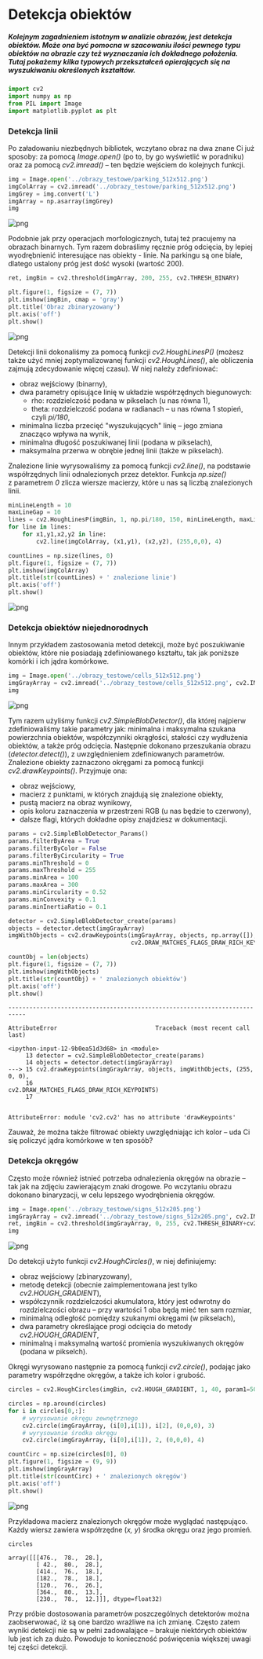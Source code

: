 
# Detekcja obiektów

##### Kolejnym zagadnieniem istotnym w analizie obrazów, jest detekcja obiektów. Może ona być pomocna w szacowaniu ilości pewnego typu obiektów na obrazie czy też wyznaczania ich dokładnego położenia.  Tutaj pokażemy kilka typowych przekształceń opierających się na wyszukiwaniu określonych kształtów. 


```python
import cv2
import numpy as np 
from PIL import Image
import matplotlib.pyplot as plt
```

### Detekcja linii 

Po załadowaniu niezbędnych bibliotek, wczytano obraz na dwa znane Ci już sposoby: za pomocą *Image.open()* (po to, by go wyświetlić w poradniku) oraz za pomocą *cv2.imread()* – ten będzie wejściem do kolejnych funkcji.


```python
img = Image.open('../obrazy_testowe/parking_512x512.png')
imgColArray = cv2.imread('../obrazy_testowe/parking_512x512.png')
imgGrey = img.convert('L')
imgArray = np.asarray(imgGrey)
img
```




![png](5_Detekcja_obiektow_files/5_Detekcja_obiektow_5_0.png)



Podobnie jak przy operacjach morfologicznych, tutaj też pracujemy na obrazach binarnych. Tym razem dobraślimy ręcznie próg odcięcia, by lepiej wyodrębnienić interesujące nas obiekty - linie. Na parkingu są one białe, dlatego ustalony próg jest dość wysoki (wartość 200).


```python
ret, imgBin = cv2.threshold(imgArray, 200, 255, cv2.THRESH_BINARY)

plt.figure(1, figsize = (7, 7))
plt.imshow(imgBin, cmap = 'gray')
plt.title('Obraz zbinaryzowany')
plt.axis('off')
plt.show()
```


![png](5_Detekcja_obiektow_files/5_Detekcja_obiektow_7_0.png)


Detekcji linii dokonaliśmy za pomocą funkcji *cv2.HoughLinesP()* (możesz także użyć mniej zoptymalizowanej funkcji *cv2.HoughLines()*, ale obliczenia zajmują zdecydowanie więcej czasu). W niej należy zdefiniować:
* obraz wejściowy (binarny),
* dwa parametry opisujące linię w układzie współrzędnych biegunowych:
    - rho: rozdzielczość podana w pikselach (u nas równa 1),
    - theta: rozdzielczość podana w radianach – u nas równa 1 stopień, czyli *pi/180*,
* minimalna liczba przecięć "wyszukujących" linię – jego zmiana znacząco wpływa na wynik, 
* minimalna długość poszukiwanej linii (podana w pikselach),
* maksymalna przerwa w obrębie jednej linii (także w pikselach).

Znalezione linie wyrysowaliśmy za pomocą funkcji *cv2.line()*, na podstawie współrzędnych linii odnalezionych przez detektor. Funkcja *np.size()* z&nbsp;parametrem&nbsp;*0*&nbsp;zlicza wiersze macierzy, które u nas są liczbą znalezionych linii.


```python
minLineLength = 10
maxLineGap = 10
lines = cv2.HoughLinesP(imgBin, 1, np.pi/180, 150, minLineLength, maxLineGap)
for line in lines:
    for x1,y1,x2,y2 in line:
        cv2.line(imgColArray, (x1,y1), (x2,y2), (255,0,0), 4)

countLines = np.size(lines, 0)        
plt.figure(1, figsize = (7, 7))
plt.imshow(imgColArray)
plt.title(str(countLines) + ' znalezione linie')
plt.axis('off')
plt.show()
```


![png](5_Detekcja_obiektow_files/5_Detekcja_obiektow_9_0.png)


### Detekcja obiektów niejednorodnych

Innym przykładem zastosowania metod detekcji, może być poszukiwanie obiektów, które nie posiadają zdefiniowanego kształtu, tak jak poniższe komórki i ich jądra komórkowe. 


```python
img = Image.open('../obrazy_testowe/cells_512x512.png')
imgGrayArray = cv2.imread('../obrazy_testowe/cells_512x512.png', cv2.IMREAD_GRAYSCALE)
img

```




![png](5_Detekcja_obiektow_files/5_Detekcja_obiektow_12_0.png)



Tym razem użyliśmy funkcji *cv2.SimpleBlobDetector()*, dla której najpierw zdefiniowaliśmy takie parametry jak: minimalna i maksymalna szukana powierzchnia obiektów, współczynniki okrągłości, stałości czy wydłużenia obiektów, a także próg odcięcia. Następnie dokonano przeszukania obrazu (*detector.detect()*), z&nbsp;uwzględnieniem zdefiniowanych parametrów. Znalezione obiekty zaznaczono okręgami za pomocą funkcji *cv2.drawKeypoints()*. Przyjmuje ona:
* obraz wejściowy, 
* macierz z punktami, w których znajdują się znalezione obiekty, 
* pustą macierz na obraz wynikowy, 
* opis koloru zaznaczenia w przestrzeni RGB (u nas będzie to czerwony),
* dalsze flagi, których dokładne opisy znajdziesz w dokumentacji.


```python
params = cv2.SimpleBlobDetector_Params()
params.filterByArea = True
params.filterByColor = False
params.filterByCircularity = True
params.minThreshold = 0
params.maxThreshold = 255
params.minArea = 100
params.maxArea = 300
params.minCircularity = 0.52
params.minConvexity = 0.1
params.minInertiaRatio = 0.1

detector = cv2.SimpleBlobDetector_create(params)
objects = detector.detect(imgGrayArray)
imgWithObjects = cv2.drawKeypoints(imgGrayArray, objects, np.array([]), (255, 0, 0), 
                                   cv2.DRAW_MATCHES_FLAGS_DRAW_RICH_KEYPOINTS)

countObj = len(objects)
plt.figure(1, figsize = (7, 7))
plt.imshow(imgWithObjects)
plt.title(str(countObj) + ' znalezionych obiektów')
plt.axis('off')
plt.show()
```


    ---------------------------------------------------------------------------

    AttributeError                            Traceback (most recent call last)

    <ipython-input-12-9b0ea51d3d68> in <module>
         13 detector = cv2.SimpleBlobDetector_create(params)
         14 objects = detector.detect(imgGrayArray)
    ---> 15 cv2.drawKeypoints(imgGrayArray, objects, imgWithObjects, (255, 0, 0), 
         16                                    cv2.DRAW_MATCHES_FLAGS_DRAW_RICH_KEYPOINTS)
         17 


    AttributeError: module 'cv2.cv2' has no attribute 'drawKeypoints'


Zauważ, że można także filtrować obiekty uwzględniając ich kolor – uda Ci się policzyć jądra komórkowe w ten sposób?

### Detekcja okręgów

Często może również istnieć potrzeba odnalezienia okręgów na obrazie – tak jak na zdjęciu zawierającym znaki drogowe. Po wczytaniu obrazu dokonano binaryzacji, w celu lepszego wyodrębnienia okręgów. 


```python
img = Image.open('../obrazy_testowe/signs_512x205.png')
imgGrayArray = cv2.imread('../obrazy_testowe/signs_512x205.png', cv2.IMREAD_GRAYSCALE)
ret, imgBin = cv2.threshold(imgGrayArray, 0, 255, cv2.THRESH_BINARY+cv2.THRESH_OTSU)
img
```




![png](5_Detekcja_obiektow_files/5_Detekcja_obiektow_18_0.png)



Do detekcji użyto funkcji *cv2.HoughCircles()*, w niej definiujemy:
* obraz wejściowy (zbinaryzowany),
* metodę detekcji (obecnie zaimplementowana jest tylko *cv2.HOUGH_GRADIENT*),
* współczynnik rozdzielczości akumulatora, który jest odwrotny do rozdzielczości obrazu – przy wartości 1 oba będą mieć ten sam rozmiar,
* minimalną odległość pomiędzy szukanymi okręgami (w pikselach), 
* dwa parametry określające progi odcięcia do metody *cv2.HOUGH_GRADIENT*,
* minimalną i maksymalną wartość promienia wyszukiwanych okręgów (podana w pikselch).

Okręgi wyrysowano następnie za pomocą funkcji *cv2.circle()*, podając jako parametry współrzędne okręgów, a także ich kolor i grubość.


```python
circles = cv2.HoughCircles(imgBin, cv2.HOUGH_GRADIENT, 1, 40, param1=50, param2=20, minRadius=5, maxRadius=30)

circles = np.around(circles)
for i in circles[0,:]:
    # wyrysowanie okręgu zewnętrznego
    cv2.circle(imgGrayArray, (i[0],i[1]), i[2], (0,0,0), 3)
    # wyrysowanie środka okręgu
    cv2.circle(imgGrayArray, (i[0],i[1]), 2, (0,0,0), 4)

countCirc = np.size(circles[0], 0)
plt.figure(1, figsize = (9, 9))
plt.imshow(imgGrayArray)
plt.title(str(countCirc) + ' znalezionych okręgów')
plt.axis('off')
plt.show()
```


![png](5_Detekcja_obiektow_files/5_Detekcja_obiektow_20_0.png)


Przykładowa macierz znalezionych okręgów może wyglądać następująco. Każdy wiersz zawiera współrzędne (*x, y*) środka okręgu oraz jego promień.


```python
circles
```




    array([[[476.,  78.,  28.],
            [ 42.,  80.,  28.],
            [414.,  76.,  18.],
            [182.,  78.,  18.],
            [120.,  76.,  26.],
            [364.,  80.,  13.],
            [230.,  78.,  12.]]], dtype=float32)



Przy próbie dostosowania parametrów poszczególnych detektorów można zaobserwować, iż są one bardzo wrażliwe na ich zmianę. Często zatem wyniki detekcji nie są w pełni zadowalające – brakuje niektórych obiektów lub jest ich za dużo. Powoduje to konieczność poświęcenia większej uwagi tej części detekcji.

